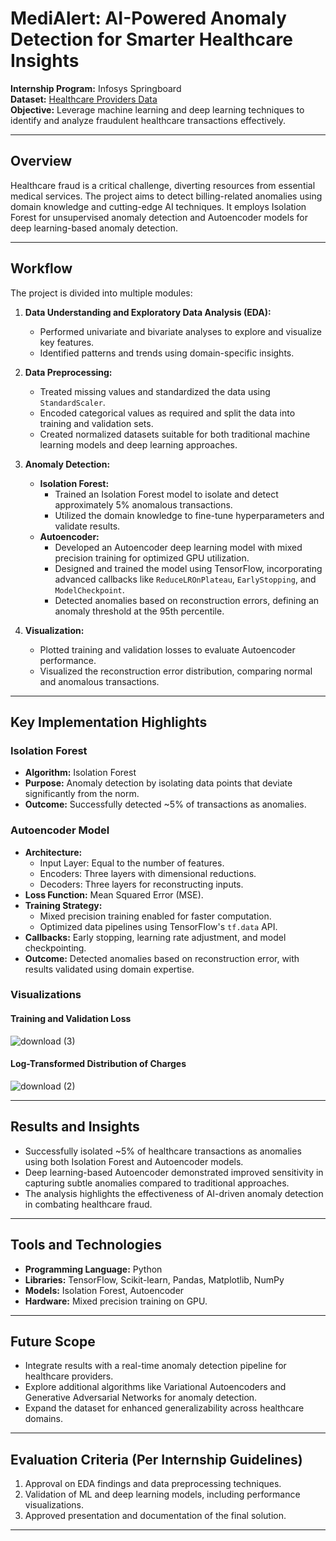 # MediAlert: AI-Powered Anomaly Detection for Smarter Healthcare Insights

**Internship Program:** Infosys Springboard  
**Dataset:** [Healthcare Providers Data](https://www.kaggle.com/datasets/tamilsel/healthcare-providers-data)  
**Objective:** Leverage machine learning and deep learning techniques to identify and analyze fraudulent healthcare transactions effectively.

---

## Overview

Healthcare fraud is a critical challenge, diverting resources from essential medical services. The project aims to detect billing-related anomalies using domain knowledge and cutting-edge AI techniques. It employs Isolation Forest for unsupervised anomaly detection and Autoencoder models for deep learning-based anomaly detection.

---

## Workflow

The project is divided into multiple modules:

1. **Data Understanding and Exploratory Data Analysis (EDA):**
   - Performed univariate and bivariate analyses to explore and visualize key features.
   - Identified patterns and trends using domain-specific insights.

2. **Data Preprocessing:**
   - Treated missing values and standardized the data using `StandardScaler`.
   - Encoded categorical values as required and split the data into training and validation sets.
   - Created normalized datasets suitable for both traditional machine learning models and deep learning approaches.

3. **Anomaly Detection:**
   - **Isolation Forest:**
     - Trained an Isolation Forest model to isolate and detect approximately 5% anomalous transactions.
     - Utilized the domain knowledge to fine-tune hyperparameters and validate results.
   - **Autoencoder:**
     - Developed an Autoencoder deep learning model with mixed precision training for optimized GPU utilization.
     - Designed and trained the model using TensorFlow, incorporating advanced callbacks like `ReduceLROnPlateau`, `EarlyStopping`, and `ModelCheckpoint`.
     - Detected anomalies based on reconstruction errors, defining an anomaly threshold at the 95th percentile.

4. **Visualization:**
   - Plotted training and validation losses to evaluate Autoencoder performance.
   - Visualized the reconstruction error distribution, comparing normal and anomalous transactions.

---

## Key Implementation Highlights

### Isolation Forest

- **Algorithm:** Isolation Forest  
- **Purpose:** Anomaly detection by isolating data points that deviate significantly from the norm.  
- **Outcome:** Successfully detected ~5% of transactions as anomalies.  

### Autoencoder Model

- **Architecture:**
  - Input Layer: Equal to the number of features.
  - Encoders: Three layers with dimensional reductions.
  - Decoders: Three layers for reconstructing inputs.
- **Loss Function:** Mean Squared Error (MSE).  
- **Training Strategy:**
  - Mixed precision training enabled for faster computation.
  - Optimized data pipelines using TensorFlow's `tf.data` API.
- **Callbacks:** Early stopping, learning rate adjustment, and model checkpointing.  
- **Outcome:** Detected anomalies based on reconstruction error, with results validated using domain expertise.

### Visualizations

#### Training and Validation Loss
![download (3)](https://github.com/user-attachments/assets/d986c973-1875-4490-8be5-6644b054ba4d)

#### Log-Transformed Distribution of Charges
![download (2)](https://github.com/user-attachments/assets/306f5ab0-412d-4888-a3d5-117488a8f65d)

---



## Results and Insights

- Successfully isolated ~5% of healthcare transactions as anomalies using both Isolation Forest and Autoencoder models.
- Deep learning-based Autoencoder demonstrated improved sensitivity in capturing subtle anomalies compared to traditional approaches.
- The analysis highlights the effectiveness of AI-driven anomaly detection in combating healthcare fraud.

---

## Tools and Technologies

- **Programming Language:** Python  
- **Libraries:** TensorFlow, Scikit-learn, Pandas, Matplotlib, NumPy  
- **Models:** Isolation Forest, Autoencoder  
- **Hardware:** Mixed precision training on GPU.  

---

## Future Scope

- Integrate results with a real-time anomaly detection pipeline for healthcare providers.  
- Explore additional algorithms like Variational Autoencoders and Generative Adversarial Networks for anomaly detection.  
- Expand the dataset for enhanced generalizability across healthcare domains.  

---

## Evaluation Criteria (Per Internship Guidelines)

1. Approval on EDA findings and data preprocessing techniques.  
2. Validation of ML and deep learning models, including performance visualizations.  
3. Approved presentation and documentation of the final solution.

---
